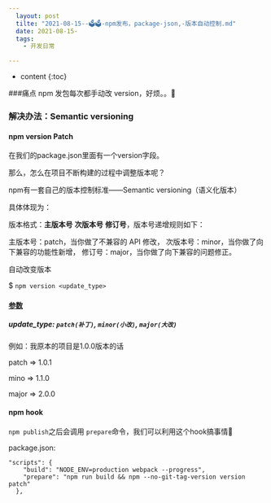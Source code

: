 ```yaml
---
  layout: post
  tilte: "2021-08-15--🗳🗳-npm发布，package-json,-版本自动控制.md"
  date: 2021-08-15-
  tags: 
    - 开发日常

---
```



* content
{:toc}




###痛点
npm 发包每次都手动改 version，好烦。。🤣



### 解决办法：Semantic versioning
#### npm version Patch
在我们的package.json里面有一个version字段。


那么，怎么在项目不断构建的过程中调整版本呢？

npm有一套自己的版本控制标准——Semantic versioning（语义化版本）


具体体现为：

版本格式：**主版本号** **次版本号**  **修订号**，版本号递增规则如下：

主版本号：patch，当你做了不兼容的 API 修改，
次版本号：minor，当你做了向下兼容的功能性新增，
修订号：major，当你做了向下兼容的问题修正。



自动改变版本

$ `npm version <update_type>`
#### [参数](update_type)

##### update_type: `patch(补丁)`, `minor(小改)`, `major(大改)`

例如：我原本的项目是1.0.0版本的话

patch => 1.0.1

mino => 1.1.0


major => 2.0.0


#### npm hook
`npm publish`之后会调用 `prepare`命令，我们可以利用这个hook搞事情🤔

package.json:
```
"scripts": {
    "build": "NODE_ENV=production webpack --progress",
    "prepare": "npm run build && npm --no-git-tag-version version patch"
  },
```

